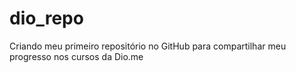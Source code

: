 # dio_repo
 Criando meu primeiro repositório no GitHub para compartilhar meu progresso nos cursos da Dio.me
